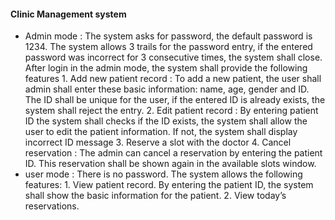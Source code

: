 #### Clinic Management system
- Admin mode : The system asks for password, the default password is 1234. The system allows 3 trails for the password entry, if the entered password was incorrect for 3 consecutive times, the system shall close. After login in the admin mode, the system shall provide the following features
              1. Add new patient record : To add a new patient, the user shall admin shall enter these basic information: name, age, gender and ID. The ID shall be unique for the user, if the entered ID is already exists, the system shall reject the entry.
              2. Edit patient record : By entering patient ID the system shall checks if the ID exists, the system shall allow the user to edit the patient information. If not, the system shall display incorrect ID message
              3. Reserve a slot with the doctor
              4. Cancel reservation : The admin can cancel a reservation by entering the patient ID. This reservation shall be shown again in the available slots window.
- user mode : There is no password. The system allows the following features: 
              1. View patient record. By entering the patient ID, the system shall show the basic information for the patient. 
              2. View today’s reservations.
